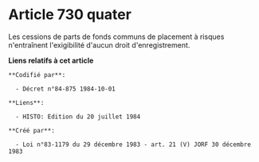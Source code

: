 # Article 730 quater

Les cessions de parts de fonds communs de placement à risques n'entraînent l'exigibilité d'aucun droit d'enregistrement.

**Liens relatifs à cet article**

	**Codifié par**:

	  - Décret n°84-875 1984-10-01

	**Liens**:

	  - HISTO: Edition du 20 juillet 1984

	**Créé par**:

	  - Loi n°83-1179 du 29 décembre 1983 - art. 21 (V) JORF 30 décembre 1983

